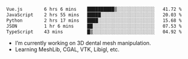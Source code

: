 <!--START_SECTION:waka-->

```txt
Vue.js        6 hrs 6 mins    ██████████▒░░░░░░░░░░░░░░   41.72 %
JavaScript    2 hrs 55 mins   █████░░░░░░░░░░░░░░░░░░░░   20.03 %
Python        2 hrs 17 mins   ████░░░░░░░░░░░░░░░░░░░░░   15.68 %
JSON          1 hr 6 mins     ██░░░░░░░░░░░░░░░░░░░░░░░   07.53 %
TypeScript    43 mins         █▒░░░░░░░░░░░░░░░░░░░░░░░   04.92 %
```

<!--END_SECTION:waka-->

<!--
**0x11111111/0x11111111** is a ✨ _special_ ✨ repository because its `README.md` (this file) appears on your GitHub profile.

Here are some ideas to get you started:

- 🔭 I’m currently working on ...
- 🌱 I’m currently learning ...
- 👯 I’m looking to collaborate on ...
- 🤔 I’m looking for help with ...
- 💬 Ask me about ...
- 📫 How to reach me: ...
- 😄 Pronouns: ...
- ⚡ Fun fact: ...
-->
- I’m currently working on 3D dental mesh manipulation.
- Learning MeshLib, CGAL, VTK, Libigl, etc.
